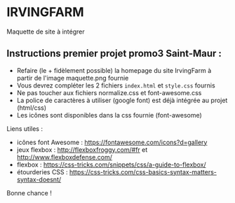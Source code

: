 # IRVINGFARM
Maquette de site à intégrer

## Instructions premier projet promo3 Saint-Maur : 

* Refaire (le + fidèlement possible) la homepage du site IrvingFarm à partir de l'image maquette.png fournie
* Vous devrez compléter les 2 fichiers `index.html` et `style.css` fournis 
* Ne pas toucher aux fichiers normalize.css et font-awesome.css 
* La police de caractères à utiliser (google font) est déjà intégrée au projet (html/css)
* Les icônes sont disponibles dans la css fournie (font-awesome)

Liens utiles : 

* icônes font Awesome : https://fontawesome.com/icons?d=gallery
* jeux flexbox : http://flexboxfroggy.com/#fr  et http://www.flexboxdefense.com/
* flexbox : https://css-tricks.com/snippets/css/a-guide-to-flexbox/
* étourderies CSS : https://css-tricks.com/css-basics-syntax-matters-syntax-doesnt/

Bonne chance ! 


